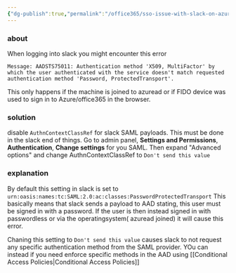 ```yaml
---
{"dg-publish":true,"permalink":"/office365/sso-issue-with-slack-on-azure-ad-joined-machine/","tags":["public","office365","azuread","slack","saml"],"noteIcon":"1","created":"2024-08-03T14:53:21.519+02:00","updated":"2023-06-02T14:36:03.000+02:00"}
---
```



### about
When logging into slack you might encounter this error 
```
Message: AADSTS75011: Authentication method 'X509, MultiFactor' by which the user authenticated with the service doesn't match requested authentication method 'Password, ProtectedTransport'.
```
This only happens if the machine is joined to azuread or if FIDO device was used to sign in to Azure/office365 in the browser.

### solution
disable `AuthnContextClassRef` for slack SAML payloads.
This must be done in the slack end of things. 
Go to admin panel, **Settings and Permissions**, **Authentication**, **Change settings** for you SAML.
Then expand "Advanced options"	 and change AuthnContextClassRef to `Don't send this value` 

### explanation
By default this setting in slack is set to `urn:oasis:names:tc:SAML:2.0:ac:classes:PasswordProtectedTransport` 
This basically means that slack sends a payload to AAD stating, this user must be signed in with a password. If the user is then instead signed in with passwordless or via the operatingsystem( azuread joined) it will cause this error. 

Chaning this setting to `Don't send this value`  causes slack to not request any specific authentication method from the SAML provider. YOu can instead if you need enforce specific methods in the AAD using [[Conditional Access Policies\|Conditional Access Policies]] 
